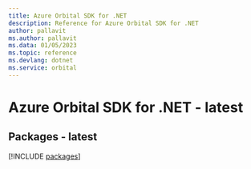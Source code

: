 ```yaml
---
title: Azure Orbital SDK for .NET
description: Reference for Azure Orbital SDK for .NET
author: pallavit
ms.author: pallavit
ms.data: 01/05/2023
ms.topic: reference
ms.devlang: dotnet
ms.service: orbital
---
```

# Azure Orbital SDK for .NET - latest
## Packages - latest
[!INCLUDE [packages](orbital-index.md)]